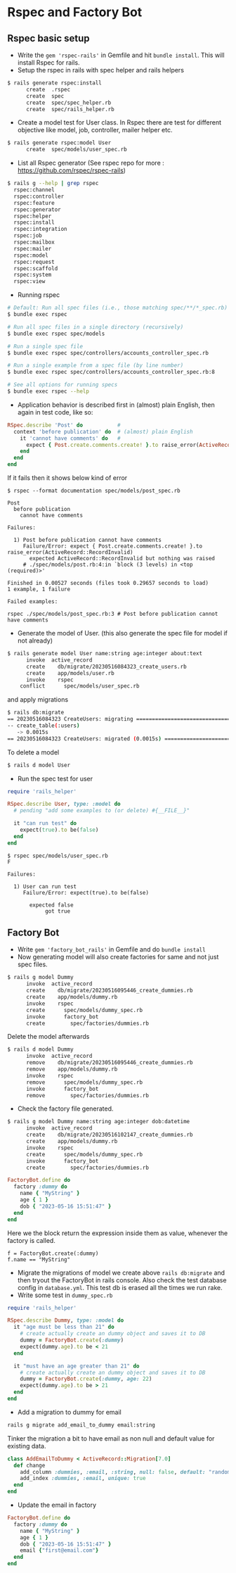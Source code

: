 # Rspec and Factory Bot

## Rspec basic setup

- Write the `gem 'rspec-rails'` in Gemfile and hit `bundle install`. This will install Rspec for rails.
- Setup the rspec in rails with spec helper and rails helpers
```bash
$ rails generate rspec:install
      create  .rspec
      create  spec
      create  spec/spec_helper.rb
      create  spec/rails_helper.rb
```
- Create a model test for User class. In Rspec there are test for different objective like model, job, controller, mailer helper etc.
```bash
$ rails generate rspec:model User
      create  spec/models/user_spec.rb
```
- List all Rspec generator (See rspec repo for more : https://github.com/rspec/rspec-rails)
```bash
$ rails g --help | grep rspec
  rspec:channel
  rspec:controller
  rspec:feature
  rspec:generator
  rspec:helper
  rspec:install
  rspec:integration
  rspec:job
  rspec:mailbox
  rspec:mailer
  rspec:model
  rspec:request
  rspec:scaffold
  rspec:system
  rspec:view
```
- Running rspec
```bash
# Default: Run all spec files (i.e., those matching spec/**/*_spec.rb)
$ bundle exec rspec

# Run all spec files in a single directory (recursively)
$ bundle exec rspec spec/models

# Run a single spec file
$ bundle exec rspec spec/controllers/accounts_controller_spec.rb

# Run a single example from a spec file (by line number)
$ bundle exec rspec spec/controllers/accounts_controller_spec.rb:8

# See all options for running specs
$ bundle exec rspec --help
```
- Application behavior is described first in (almost) plain English, then again in test code, like so:
```ruby
RSpec.describe 'Post' do           #
  context 'before publication' do  # (almost) plain English
    it 'cannot have comments' do   #
      expect { Post.create.comments.create! }.to raise_error(ActiveRecord::RecordInvalid)  # test code
    end
  end
end
```
If it fails then it shows below kind of error
```
$ rspec --format documentation spec/models/post_spec.rb

Post
  before publication
    cannot have comments

Failures:

  1) Post before publication cannot have comments
     Failure/Error: expect { Post.create.comments.create! }.to raise_error(ActiveRecord::RecordInvalid)
       expected ActiveRecord::RecordInvalid but nothing was raised
     # ./spec/models/post.rb:4:in `block (3 levels) in <top (required)>'

Finished in 0.00527 seconds (files took 0.29657 seconds to load)
1 example, 1 failure

Failed examples:

rspec ./spec/models/post_spec.rb:3 # Post before publication cannot have comments
```
- Generate the model of User. (this also generate the spec file for model if not already)
```bash
$ rails generate model User name:string age:integer about:text
      invoke  active_record
      create    db/migrate/20230516084323_create_users.rb
      create    app/models/user.rb
      invoke    rspec
    conflict      spec/models/user_spec.rb
```
and apply migrations
```bash
$ rails db:migrate
== 20230516084323 CreateUsers: migrating ======================================
-- create_table(:users)
   -> 0.0015s
== 20230516084323 CreateUsers: migrated (0.0015s) =============================
```
To delete a model
```bash
$ rails d model User
```

- Run the spec test for user
```ruby
require 'rails_helper'

RSpec.describe User, type: :model do
  # pending "add some examples to (or delete) #{__FILE__}"

  it "can run test" do
    expect(true).to be(false)
  end
end
```
```
$ rspec spec/models/user_spec.rb 
F

Failures:

  1) User can run test
     Failure/Error: expect(true).to be(false)
     
       expected false
            got true
```

## Factory Bot

- Write `gem 'factory_bot_rails'` in Gemfile and do `bundle install`
- Now generating model will also create factories for same and not just spec files.
```bash
$ rails g model Dummy
      invoke  active_record
      create    db/migrate/20230516095446_create_dummies.rb
      create    app/models/dummy.rb
      invoke    rspec
      create      spec/models/dummy_spec.rb
      invoke      factory_bot
      create        spec/factories/dummies.rb
```
Delete the model afterwards
```bash
$ rails d model Dummy
      invoke  active_record
      remove    db/migrate/20230516095446_create_dummies.rb
      remove    app/models/dummy.rb
      invoke    rspec
      remove      spec/models/dummy_spec.rb
      invoke      factory_bot
      remove        spec/factories/dummies.rb
```
- Check the factory file generated.
```bash
$ rails g model Dummy name:string age:integer dob:datetime
      invoke  active_record
      create    db/migrate/20230516102147_create_dummies.rb
      create    app/models/dummy.rb
      invoke    rspec
      create      spec/models/dummy_spec.rb
      invoke      factory_bot
      create        spec/factories/dummies.rb
```
```ruby
FactoryBot.define do
  factory :dummy do
    name { "MyString" }
    age { 1 }
    dob { "2023-05-16 15:51:47" }
  end
end
```
Here we the block return the expression inside them as value, whenever the factory is called.
```
f = FactoryBot.create(:dummy)
f.name == "MyString"
```
- Migrate the migrations of model we create above `rails db:migrate` and then tryout the FactoryBot in rails console. Also check the test database config in `database.yml`. This test db is erased all the times we run rake.
- Write some test in `dummy_spec.rb`
```ruby
require 'rails_helper'

RSpec.describe Dummy, type: :model do
  it "age must be less than 21" do
    # create actually create an dummy object and saves it to DB
    dummy = FactoryBot.create(:dummy)
    expect(dummy.age).to be < 21
  end

  it "must have an age greater than 21" do
    # create actually create an dummy object and saves it to DB
    dummy = FactoryBot.create(:dummy, age: 22)
    expect(dummy.age).to be > 21
  end
end
```
- Add a migration to dummy for email
```bash
rails g migrate add_email_to_dummy email:string
```
Tinker the migration a bit to have email as non null and default value for existing data.
```ruby
class AddEmailToDummy < ActiveRecord::Migration[7.0]
  def change
    add_column :dummies, :email, :string, null: false, default: "random@email.com"
    add_index :dummies, :email, unique: true
  end
end
```
- Update the email in factory
```ruby
FactoryBot.define do
  factory :dummy do
    name { "MyString" }
    age { 1 }
    dob { "2023-05-16 15:51:47" }
    email {"first@email.com"}
  end
end
```
